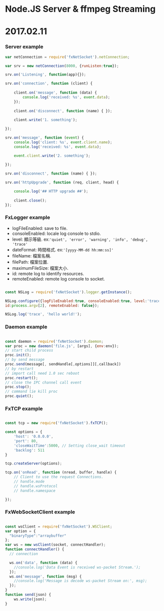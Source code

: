 # Node.JS Server & ffmpeg Streaming
# 2017.02.11


### Server example

```js
var netConnection = require('fxNetSocket').netConnection;

var srv = new netConnection(8000, {runListen:true});

srv.on('Listening', function(app){});

srv.on('connection', function (client) {
    
    client.on('message', function (data) {
        console.log('received: %s', event.data);
    });
    
    client.on('disconnect', function (name) { });
    
    client.write('1. something');

});

srv.on('message', function (event) {
    console.log('client: %s', event.client.name);
    console.log('received: %s', event.data);

    event.client.write('2. something');
    
});

srv.on('disconnect', function (name) { });

srv.on('httpUpgrade', function (req, client, head) {

    console.log('## HTTP upgrade ##');
    
    client.close();
});

```

### FxLogger example

* logFileEnabled: save to file.
* consoleEnabled: locale log console to stdio.
* level: 顯示等級. ex:`'quiet', 'error', 'warning', 'info', 'debug', 'trace'`
* dateFormat: 時間格式. ex:`'[yyyy-MM-dd hh:mm:ss]'`
* fileName: 檔案名稱.
* filePath: 檔案位置.
* maximumFileSize: 檔案大小.
* id: remote log to identify resources.
* remoteEnabled: remote log console to socket.

```js

const NSLog = require('fxNetSocket').logger.getInstance();

NSLog.configure({logFileEnabled:true, consoleEnabled:true, level:'trace', dateFormat:'[yyyy-MM-dd hh:mm:ss]',fileName:fileName,filePath:__dirname+"/historyLog", maximumFileSize: 1024 * 1024 * 100,
id:process.argv[2], remoteEnabled: false});

NSLog.log('trace', 'hello world!');

```

### Daemon example
```js

const daemon = require('fxNetSocket').daemon;
var proc = new daemon('file.js', [args], {env:env});
// start child process 
proc.init();
// by send message 
proc.send(message[, sendHandle[,options]][,callback])
// by restart
// import call need 1.0 sec reboot
proc.restart();
// close the IPC channel call event
proc.stop();
// command lie kill proc 
proc.quiet();
```
### FxTCP example
```js

const tcp = new require('fxNetSocket').fxTCP();

const options = {
    'host': '0.0.0.0',
    'port': 80,
    'closeWaitTime':5000, // Setting close_wait timeout
    'backlog': 511
}

tcp.createServer(options);

tcp.on('onRead', function (nread, buffer, handle) {
    // Client to use the request Connections.
    // handle.mode
    // handle.wsProtocol
    // handle.namespace

});

```
### FxWebSocketClient example
```js

const wsClient = require('fxNetSocket').WSClient;
var option = {
  "binaryType":"arraybuffer"
};
var ws = new wsClient(socket, connectHandler);
function connectHandler() {
  // connection

  ws.on('data', function (data) {
    //console.log('Data Event is received ws-packet Stream.');
  });
  ws.on('message', function (msg) {
    //console.log('Message is decode ws-packet Stream on:', msg);
  });
}
function send(json) {
    ws.write(json);
}

```
